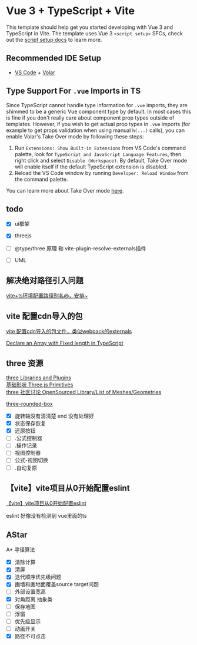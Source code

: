 # Vue 3 + TypeScript + Vite

This template should help get you started developing with Vue 3 and TypeScript in Vite. The template uses Vue 3 `<script setup>` SFCs, check out the [script setup docs](https://v3.vuejs.org/api/sfc-script-setup.html#sfc-script-setup) to learn more.

## Recommended IDE Setup

- [VS Code](https://code.visualstudio.com/) + [Volar](https://marketplace.visualstudio.com/items?itemName=Vue.volar)

## Type Support For `.vue` Imports in TS

Since TypeScript cannot handle type information for `.vue` imports, they are shimmed to be a generic Vue component type by default. In most cases this is fine if you don't really care about component prop types outside of templates. However, if you wish to get actual prop types in `.vue` imports (for example to get props validation when using manual `h(...)` calls), you can enable Volar's Take Over mode by following these steps:

1. Run `Extensions: Show Built-in Extensions` from VS Code's command palette, look for `TypeScript and JavaScript Language Features`, then right click and select `Disable (Workspace)`. By default, Take Over mode will enable itself if the default TypeScript extension is disabled.
2. Reload the VS Code window by running `Developer: Reload Window` from the command palette.

You can learn more about Take Over mode [here](https://github.com/johnsoncodehk/volar/discussions/471).


## todo
- [x] ui框架
- [x] threejs
- [ ] @type/three 原理 和 vite-plugin-resolve-externals插件
- [ ] UML


## 解决绝对路径引入问题

[vite+ts环境配置路径别名@，安排~](https://zhuanlan.zhihu.com/p/491943690)

## vite 配置cdn导入的包

[vite 配置cdn导入的包文件，类似webpack的externals](https://blog.csdn.net/Cynthia_Yue27/article/details/123577202)


[Declare an Array with Fixed length in TypeScript](https://bobbyhadz.com/blog/typescript-array-with-fixed-length)

## three 资源

[three Libraries and Plugins](https://threejs.org/docs/#manual/en/introduction/Libraries-and-Plugins)  
[基础形状 Three.js Primitives](https://r105.threejsfundamentals.org/threejs/lessons/threejs-primitives.html)  
[three 社区讨论 OpenSourced Library/List of Meshes/Geometries](https://discourse.threejs.org/t/opensourced-library-list-of-meshes-geometries/38674)  

[three-rounded-box](https://www.npmjs.com/package/three-rounded-box)


- [x] 旋转轴没有清清楚 end 没有处理好
- [x] 状态保存恢复
- [x] 还原按钮
- [ ] .公式控制器
- [ ] .操作记录
- [ ] 视图控制器
- [ ] 公式-视图切换
- [ ] .自动复原

## 【vite】vite项目从0开始配置eslint
[【vite】vite项目从0开始配置eslint](https://blog.csdn.net/qq_42345108/article/details/124386056)


eslint 好像没有检测到 vue里面的ts


## AStar

A* 寻径算法
- [x] 清除计算
- [x] 清屏
- [x] 迭代顺序优先级问题
- [x] 画墙和画地面覆盖source target问题
- [ ] 外部设置宽高
- [x] 对角距离 抽象类
- [ ] 保存地图
- [ ] 浮窗
- [ ] 优先级显示
- [ ] 动画开关
- [x] 路径不可点击
